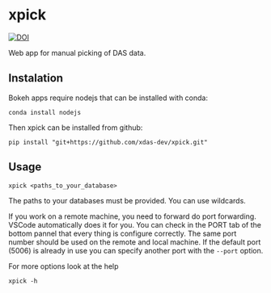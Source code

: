 # xpick

[![DOI](https://zenodo.org/badge/744528873.svg)](https://zenodo.org/doi/10.5281/zenodo.10678341)

Web app for manual picking of DAS data.

## Instalation

Bokeh apps require nodejs that can be installed with conda:

```
conda install nodejs
```

Then xpick can be installed from github:

```
pip install "git+https://github.com/xdas-dev/xpick.git"
```

## Usage

```
xpick <paths_to_your_database>
```

The paths to your databases must be provided. You can use wildcards.

If you work on a remote machine, you need to forward do port forwarding. VSCode automatically does it for you. You can check in the PORT tab of the bottom pannel that every thing is configure correctly. The same port number should be used on the remote and local machine. If the default port (5006) is already in use you can specify another port with the `--port` option.

For more options look at the help

```
xpick -h
```
